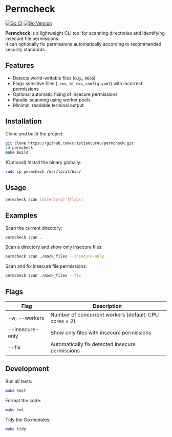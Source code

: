 # Permcheck

[![Go CI](https://github.com/cristiancureu/permcheck/actions/workflows/ci.yml/badge.svg)](https://github.com/cristiancureu/permcheck/actions) [![Go Version](https://img.shields.io/badge/Go-1.24-blue)](https://golang.org/dl/)

**Permcheck** is a lightweight CLI tool for scanning directories and identifying insecure file permissions.  
It can optionally fix permissions automatically according to recommended security standards.

## Features

- Detects world-writable files (e.g., `0666`)
- Flags sensitive files (`.env`, `id_rsa`, `config.yaml`) with incorrect permissions
- Optional automatic fixing of insecure permissions
- Parallel scanning using worker pools
- Minimal, readable terminal output

## Installation

Clone and build the project:

```bash
git clone https://github.com/cristiancureu/permcheck.git
cd permcheck
make build
```

(Optional) Install the binary globally:

```bash
sudo cp permcheck /usr/local/bin/
```

## Usage

```bash
permcheck scan [directory] [flags]
```

## Examples

Scan the current directory:

```bash
permcheck scan .
```

Scan a directory and show only insecure files:

```bash
permcheck scan ./mock_files --insecure-only
```

Scan and fix insecure file permissions:

```bash
permcheck scan ./mock_files --fix
```

## Flags

| Flag            | Description                                           |
| --------------- | ----------------------------------------------------- |
| -w, --workers   | Number of concurrent workers (default: CPU cores × 2) |
| --insecure-only | Show only files with insecure permissions             |
| --fix           | Automatically fix detected insecure permissions       |

## Development

Run all tests:

```bash
make test
```

Format the code:

```bash
make fmt
```

Tidy the Go modules:

```bash
make tidy
```
